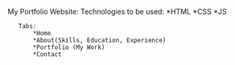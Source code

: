 My Portfolio Website:
      Technologies to be used:
              *HTML
              *CSS
              *JS

       Tabs:
           *Home
           *About(Skills, Education, Experience)
           *Portfolio (My Work)
           *Contact 
